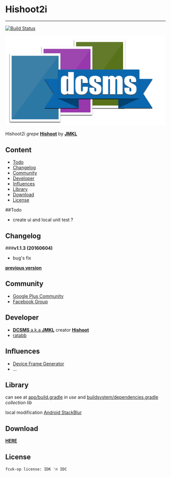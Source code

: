 # Hishoot2i
-----

[![Build Status][ico_travis]][travis]

![banner][banner]

Hishoot2i *grepe* [**Hishoot**][hishoot] by [**JMKL**][jmkl]

## Content
* [Todo](#todo)
* [Changelog](#changelog)
* [Community](#community)
* [Developer](#developer)
* [Influences](#influences)
* [Library](#library)
* [Download](#download)
* [License](#license)

##Todo

- create ui and local unit test ?

## Changelog
###**v1.1.3 (20160604)**

- bug's fix

[**previous version**][4]

## Community
- [Google Plus Community][gplus]
- [Facebook Group][fb]

## Developer
- [**DCSMS** a.k.a **JMKL**][fbjmkl] creator [**Hishoot**][hishoot]
- [ratabb][ratabb]

## Influences
- [Device Frame Generator][dfg]
- ...

## Library
can see at [app/build.gradle][9] *in use*
and [buildsystem/dependencies.gradle][10] *collection lib*

local modification [Android StackBlur][stackblur]

## Download
[**HERE**][release]

## License
    fcuk-op license: IDK 'n IDC

[banner]: app/src/main/res/drawable-nodpi/banner.png
[hishoot]: https://github.com/jmkl/Hishoot
[jmkl]: https://github.com/jmkl
[4]: CHANGELOG.md
[gplus]: https://plus.google.com/communities/115724885071998017281
[fb]: https://www.facebook.com/groups/hishoot.template/
[ratabb]: https://plus.google.com/+ratabilabagi
[dfg]: https://github.com/f2prateek/device-frame-generator
[9]: app/build.gradle
[10]: buildsystem/dependencies.gradle
[stackblur]: https://github.com/kikoso/android-stackblur
[fbjmkl]: http://www.facebook.com/jimikill666
[release]: https://github.com/ratabb/Hishoot2i/releases
[travis]: https://travis-ci.org/ratabb/Hishoot2i
[ico_travis]: https://travis-ci.org/ratabb/Hishoot2i.svg?branch=master